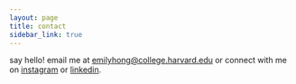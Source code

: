```yaml
---
layout: page
title: contact
sidebar_link: true
---
```


say hello!
email me at [emilyhong@college.harvard.edu](mailto:emilyhong@college.harvard.edu) or connect with me on [instagram](https://www.instagram.com/elyhng/) or [linkedin](https://www.linkedin.com/in/emily-hong-5a2050168/).
